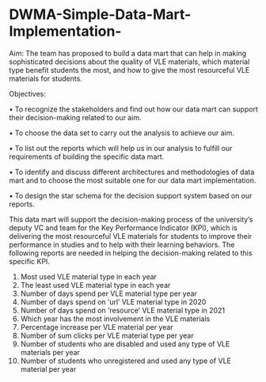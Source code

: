 # DWMA-Simple-Data-Mart-Implementation-
Aim: The team has proposed to build a data mart that can help in making sophisticated decisions about the quality of VLE materials, which material type benefit students the most, and how to give the most resourceful VLE materials for students.

Objectives:

•	To recognize the stakeholders and find out how our data mart can support their decision-making related to our aim.

•	To choose the data set to carry out the analysis to achieve our aim.

•	To list out the reports which will help us in our analysis to fulfill our requirements of building the specific data mart.

•	To identify and discuss different architectures and methodologies of data mart and to choose the most suitable one for our data mart implementation.

•	To design the star schema for the decision support system based on our reports.

This data mart will support the decision-making process of the university’s deputy VC and team for the Key Performance Indicator (KPI), which is delivering the most resourceful VLE materials for students to improve their performance in studies and to help with their learning behaviors. The following reports are needed in helping the decision-making related to this specific KPI.
1.	Most used VLE material type in each year
2.	The least used VLE material type in each year
3.	Number of days spend per VLE material type per year
4.	Number of days spend on ‘url’ VLE material type in 2020 
5.	Number of days spend on ‘resource’ VLE material type in 2021
6.	Which year has the most involvement in the VLE materials
7.	Percentage increase per VLE material per year
8.	Number of sum clicks per VLE material type per year
9.	Number of students who are disabled and used any  type of VLE materials per year
10.	Number of students who unregistered and used any type of VLE material per year


